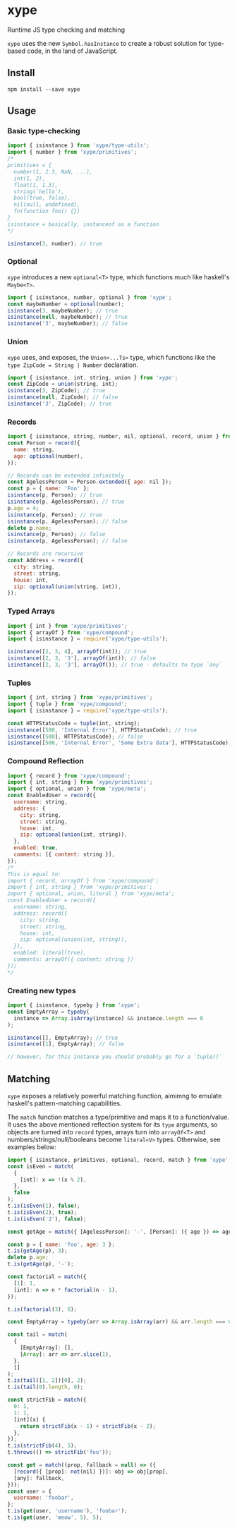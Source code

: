 # xype

Runtime JS type checking and matching

`xype` uses the new `Symbol.hasInstance` to create a robust solution for type-based code,
in the land of JavaScript.

## Install

`npm install --save xype`

## Usage

### Basic type-checking

```js
import { isinstance } from 'xype/type-utils';
import { number } from 'xype/primitives';
/*
primitives = {
  number(1, 2.3, NaN, ...),
  int(1, 2),
  float(1, 1.3),
  string('hello'),
  bool(true, false),
  nil(null, undefined),
  fn(function foo() {})
}
isinstance = basically, instanceof as a function
*/

isinstance(3, number); // true
```

### Optional

`xype` introduces a new `optional<T>` type, which functions much like haskell's `Maybe<T>`.

```js
import { isinstance, number, optional } from 'xype';
const maybeNumber = optional(number);
isinstance(3, maybeNumber); // true
isinstance(null, maybeNumber); // true
isinstance('3', maybeNumber); // false
```

### Union

`xype` uses, and exposes, the `Union<...Ts>` type, which functions like the `type ZipCode = String | Number` declaration.

```js
import { isinstance, int, string, union } from 'xype';
const ZipCode = union(string, int);
isinstance(3, ZipCode); // true
isinstance(null, ZipCode); // false
isinstance('3', ZipCode); // true
```

### Records

```js
import { isinstance, string, number, nil, optional, record, union } from 'xype';
const Person = record({
  name: string,
  age: optional(number),
});

// Records can be extended infinitely
const AgelessPerson = Person.extended({ age: nil });
const p = { name: 'Foo' };
isinstance(p, Person); // true
isinstance(p, AgelessPerson); // true
p.age = 4;
isinstance(p, Person); // true
isinstance(p, AgelessPerson); // false
delete p.name;
isinstance(p, Person); // false
isinstance(p, AgelessPerson); // false

// Records are recursive
const Address = record({
  city: string,
  street: string,
  house: int,
  zip: optional(union(string, int)),
});
```

### Typed Arrays

```js
import { int } from 'xype/primitives';
import { arrayOf } from 'xype/compound';
import { isinstance } = require('xype/type-utils');

isinstance([2, 3, 4], arrayOf(int)); // true
isinstance([2, 3, '3'], arrayOf(int)); // false
isinstance([2, 3, '3'], arrayOf()); // true - defaults to type `any`
```

### Tuples

```js
import { int, string } from 'xype/primitives';
import { tuple } from 'xype/compound';
import { isinstance } = require('xype/type-utils');

const HTTPStatusCode = tuple(int, string);
isinstance([500, 'Internal Error'], HTTPStatusCode); // true
isinstance([500], HTTPStatusCode); // false
isinstance([500, 'Internal Error', 'Some Extra data'], HTTPStatusCode); // false
```

### Compound Reflection

```js
import { record } from 'xype/compound';
import { int, string } from 'xype/primitives';
import { optional, union } from 'xype/meta';
const EnabledUser = record({
  username: string,
  address: {
    city: string,
    street: string,
    house: int,
    zip: optional(union(int, string)),
  },
  enabled: true,
  comments: [{ content: string }],
});
/*
This is equal to:
import { record, arrayOf } from 'xype/compound';
import { int, string } from 'xype/primitives';
import { optional, union, literal } from 'xype/meta';
const EnabledUser = record({
  username: string,
  address: record({
    city: string,
    street: string,
    house: int,
    zip: optional(union(int, string)),
  }),
  enabled: literal(true),
  comments: arrayOf({ content: string })
});
*/
```

### Creating new types

```js
import { isinstance, typeby } from 'xype';
const EmptyArray = typeby(
  instance => Array.isArray(instance) && instance.length === 0
);

isinstance([], EmptyArray); // true
isinstance([1], EmptyArray); // false

// however, for this instance you should probably go for a `tuple()`
```

## Matching

`xype` exposes a relatively powerful matching function, aimimng to emulate haskell's pattern-matching capabilities.

The `match` function matches a type/primitive and maps it to a function/value.
It uses the above mentioned reflection system for its `type` arguments, so objects are turned into `record` types,
arrays turn into `arrayOf<T>` and numbers/strings/null/booleans become `literal<V>` types.
Otherwise, see examples below:

```js
import { isinstance, primitives, optional, record, match } from 'xype';
const isEven = match(
  {
    [int]: x => !(x % 2),
  },
  false
);
t.is(isEven(1), false);
t.is(isEven(2), true);
t.is(isEven('2'), false);

const getAge = match({ [AgelessPerson]: '-', [Person]: ({ age }) => age });

const p = { name: 'foo', age: 3 };
t.is(getAge(p), 3);
delete p.age;
t.is(getAge(p), '-');

const factorial = match({
  [1]: 1,
  [int]: n => n * factorial(n - 1),
});

t.is(factorial(3), 6);

const EmptyArray = typeby(arr => Array.isArray(arr) && arr.length === 0);

const tail = match(
  {
    [EmptyArray]: [],
    [Array]: arr => arr.slice(1),
  },
  []
);
t.is(tail([1, 2])[0], 2);
t.is(tail(0).length, 0);

const strictFib = match({
  0: 1,
  1: 1,
  [int](x) {
    return strictFib(x - 1) + strictFib(x - 2);
  },
});
t.is(strictFib(4), 5);
t.throws(() => strictFib('foo'));

const get = match((prop, fallback = null) => ({
  [record({ [prop]: not(nil) })]: obj => obj[prop],
  [any]: fallback,
}));
const user = {
  username: 'foobar',
};
t.is(get(user, 'username'), 'foobar');
t.is(get(user, 'meow', 5), 5);
```
